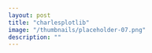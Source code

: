 ```yaml
---
layout: post
title: "charlesplotlib"
image: "/thumbnails/placeholder-07.png"
description: ""
---
```


